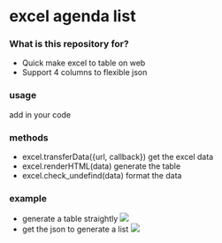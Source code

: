 # excel agenda list

### What is this repository for?

* Quick make excel to table on web
* Support  4 columns to flexible json

### usage
add <script src="js/excel2json.js"></script> in your code

### methods

* excel.transferData({url, callback})
	get the excel data
* excel.renderHTML(data)
  generate the table 
* excel.check_undefind(data)
  format the data

### example
* generate a table straightly
![](https://github.com/marvinemao/excel2json/tree/master/img/table.png)
* get the json to generate a list
![](https://github.com/marvinemao/excel2json/tree/master/img/lists.png)
